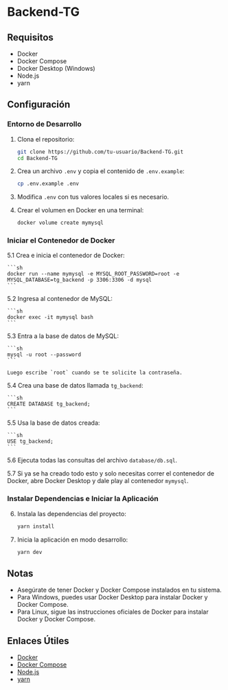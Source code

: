 # Backend-TG

## Requisitos

- Docker
- Docker Compose
- Docker Desktop (Windows)
- Node.js
- yarn

## Configuración

### Entorno de Desarrollo

1. Clona el repositorio:

    ```sh
    git clone https://github.com/tu-usuario/Backend-TG.git
    cd Backend-TG
    ```

2. Crea un archivo `.env` y copia el contenido de `.env.example`:

    ```sh
    cp .env.example .env
    ```

3. Modifica `.env` con tus valores locales si es necesario.

4. Crear el volumen en Docker en una terminal:

    ```sh
    docker volume create mymysql
    ```

### Iniciar el Contenedor de Docker

5.1 Crea e inicia el contenedor de Docker:

    ```sh
    docker run --name mymysql -e MYSQL_ROOT_PASSWORD=root -e MYSQL_DATABASE=tg_backend -p 3306:3306 -d mysql
    ```

5.2 Ingresa al contenedor de MySQL:

    ```sh
    docker exec -it mymysql bash
    ```

5.3 Entra a la base de datos de MySQL:

    ```sh
    mysql -u root --password
    ```

    Luego escribe `root` cuando se te solicite la contraseña.

5.4 Crea una base de datos llamada `tg_backend`:

    ```sh
    CREATE DATABASE tg_backend;
    ```

5.5 Usa la base de datos creada:

    ```sh
    USE tg_backend;
    ```

5.6 Ejecuta todas las consultas del archivo `database/db.sql`.

5.7 Si ya se ha creado todo esto y solo necesitas correr el contenedor de Docker, abre Docker Desktop y dale play al contenedor `mymysql`.

### Instalar Dependencias e Iniciar la Aplicación

6. Instala las dependencias del proyecto:

    ```sh
    yarn install
    ```

7. Inicia la aplicación en modo desarrollo:

    ```sh
    yarn dev
    ```

## Notas

- Asegúrate de tener Docker y Docker Compose instalados en tu sistema.
- Para Windows, puedes usar Docker Desktop para instalar Docker y Docker Compose.
- Para Linux, sigue las instrucciones oficiales de Docker para instalar Docker y Docker Compose.

## Enlaces Útiles

- [Docker](https://www.docker.com/)
- [Docker Compose](https://docs.docker.com/compose/)
- [Node.js](https://nodejs.org/)
- [yarn](https://yarnpkg.com/)